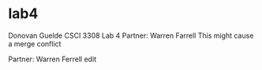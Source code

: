 # lab4
Donovan Guelde
CSCI 3308 Lab 4
Partner: Warren Farrell
This might cause a merge conflict

Partner: Warren Ferrell
edit
